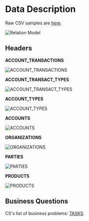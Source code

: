 Data Description
====

Raw CSV samples are [here](https://github.com/hackathonBI/CS/tree/master/sample%20data).

![Relation Model](https://raw.githubusercontent.com/hackathonBI/CS/master/sample%20data/erd2.jpg)

## Headers

**ACCOUNT_TRANSACTIONS**

![ACCOUNT_TRANSACTIONS](https://raw.githubusercontent.com/hackathonBI/CS/master/sample%20data/headers/pic/ACCOUNT_TRANSACTIONS.jpg)

**ACCOUNT_TRANSACT_TYPES**

![ACCOUNT_TRANSACT_TYPES](https://raw.githubusercontent.com/hackathonBI/CS/master/sample%20data/headers/pic/ACCOUNT_TRANSACT_TYPES.jpg)

**ACCOUNT_TYPES**

![ACCOUNT_TYPES](https://raw.githubusercontent.com/hackathonBI/CS/master/sample%20data/headers/pic/ACCOUNT_TYPES.jpg)

**ACCOUNTS**

![ACCOUNTS](https://raw.githubusercontent.com/hackathonBI/CS/master/sample%20data/headers/pic/ACCOUNTS.jpg)

**ORGANIZATIONS**

![ORGANIZATIONS](https://raw.githubusercontent.com/hackathonBI/CS/master/sample%20data/headers/pic/ORGANIZATIONS.jpg)

**PARTIES**

![PARTIES](https://raw.githubusercontent.com/hackathonBI/CS/master/sample%20data/headers/pic/PARTIES.jpg)

**PRODUCTS**

![PRODUCTS](https://raw.githubusercontent.com/hackathonBI/CS/master/sample%20data/headers/pic/PRODUCTS.jpg)

## Business Questions

CS's list of business problems: [TASKS](https://github.com/hackathonBI/CS/blob/master/Tasks.md).
